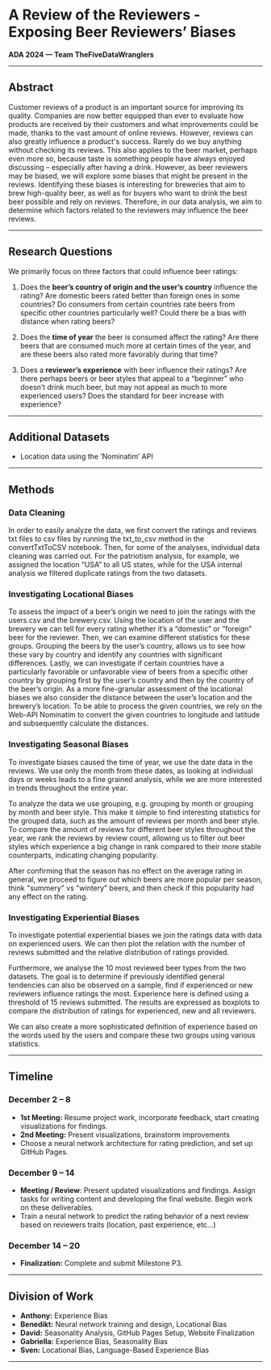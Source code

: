 # A Review of the Reviewers - Exposing Beer Reviewers’ Biases  
**ADA 2024 — Team TheFiveDataWranglers**

---

## Abstract
Customer reviews of a product is an important source for improving its quality. Companies are now better equipped than ever to evaluate how products are received by their customers and what improvements could be made, thanks to the vast amount of online reviews.
However, reviews can also greatly influence a product's success. Rarely do we buy anything without checking its reviews.
This also applies to the beer market, perhaps even more so, because taste is something people have always enjoyed discussing – especially after having a drink.
However, as beer reviewers may be biased, we will explore some biases that might be present in the reviews. Identifying these biases is interesting for breweries that aim to brew high-quality beer, as well as for buyers who want to drink the best beer possible and rely on reviews.
Therefore, in our data analysis, we aim to determine which factors related to the reviewers may influence the beer reviews.

---

## Research Questions

We primarily focus on three factors that could influence beer ratings:

1. Does the **beer’s country of origin and the user’s country** influence the rating? Are domestic beers rated better than foreign ones in some countries? Do consumers from certain countries rate beers from specific other countries particularly well? Could there be a bias with distance when rating beers?

2. Does the **time of year** the beer is consumed affect the rating? Are there beers that are consumed much more at certain times of the year, and are these beers also rated more favorably during that time?

3. Does a **reviewer’s experience** with beer influence their ratings? Are there perhaps beers or beer styles that appeal to a “beginner” who doesn’t drink much beer, but may not appeal as much to more experienced users? Does the standard for beer increase with experience?

---

## Additional Datasets

- Location data using the ‘Nominatim’ API

---

## Methods

### Data Cleaning

In order to easily analyze the data, we first convert the ratings and reviews txt files to csv files by running the txt_to_csv method in the convertTxtToCSV notebook.
Then, for some of the analyses, individual data cleaning was carried out. For the patriotism analysis, for example, we assigned the location “USA” to all US states, while for the USA internal analysis we filtered duplicate ratings from the two datasets.

### Investigating Locational Biases

To assess the impact of a beer’s origin we need to join the ratings with the users.csv and the brewery.csv. Using the location of the user and the brewery we can tell for every rating whether it’s a “domestic” or “foreign” beer for the reviewer.
Then, we can examine different statistics for these groups. Grouping the beers by the user’s country, allows us to see how these vary by country and identify any countries with significant differences.
Lastly, we can investigate if certain countries have a particularly favorable or unfavorable view of beers from a specific other country by grouping first by the user’s country and then by the country of the beer’s origin.
As a more fine-granular assessment of the locational biases we also consider the distance between the user’s location and the brewery’s location. To be able to process the given countries, we rely on the Web-API Nominatim to convert the given countries to longitude and latitude and subsequently calculate the distances.

### Investigating Seasonal Biases

To investigate biases caused the time of year, we use the date data in the reviews. We use only the month from these dates, as looking at individual days or weeks leads to a fine grained analysis, while we are more interested in trends throughout the entire year.

To analyze the data we use grouping, e.g. grouping by month or grouping by month and beer style. This make it simple to find interesting statistics for the grouped data, such as the amount of reviews per month and beer style. To compare the amount of reviews for different beer styles throughout the year, we rank the reviews by review count, allowing us to filter out beer styles which experience a big change in rank compared to their more stable counterparts, indicating changing popularity.

After confirming that the season has no effect on the average rating in general, we proceed to figure out which beers are more popular per season, think "summery" vs "wintery" beers, and then check if this popularity had any effect on the rating.


### Investigating Experiential Biases

To investigate potential experiential biases we join the ratings data with data on experienced users. We can then plot the relation with the number of reviews submitted and the relative distribution of ratings provided.

Furthermore, we analyse the 10 most reviewed beer types from the two datasets. The goal is to determine if previously identified general tendencies can also be observed on a sample, find if experienced or new reviewers influence ratings the most. Experience here is defined using a threshold of 15 reviews submitted. The results are expressed as boxplots to compare the distribution of ratings for experienced, new and all reviewers.

We can also create a more sophisticated definition of experience based on the words used by the users and compare these two groups using various statistics.

---

## Timeline

### December 2 – 8
- **1st Meeting:** Resume project work, incorporate feedback, start creating visualizations for findings.
- **2nd Meeting:** Present visualizations, brainstorm improvements
- Choose a neural network architecture for rating prediction, and set up GitHub Pages.

### December 9 – 14
- **Meeting / Review**: Present updated visualizations and findings. Assign tasks for writing content and developing the final website. Begin work on these deliverables.
- Train a neural network to predict the rating behavior of a next review based on reviewers traits (location, past experience, etc...)

### December 14 – 20
- **Finalization:** Complete and submit Milestone P3.

---

## Division of Work

- **Anthony:** Experience Bias
- **Benedikt:** Neural network training and design, Locational Bias
- **David:** Seasonality Analysis, GitHub Pages Setup, Website Finalization
- **Gabriella:** Experience Bias, Seasonality Bias
- **Sven:** Locational Bias, Language-Based Experience Bias

---
